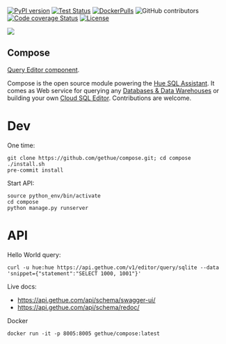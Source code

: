 [![PyPI version](https://badge.fury.io/py/gethue.svg)](https://badge.fury.io/py/gethue)
[![Test Status](https://github.com/gethue/compose/workflows/Python%20CI/badge.svg?branch=master)](https://github.com/gethue/compose/actions?query=Python%20CI)
[![DockerPulls](https://img.shields.io/docker/pulls/gethue/compose.svg)](https://registry.hub.docker.com/u/gethue/compose/)
![GitHub contributors](https://img.shields.io/github/contributors-anon/gethue/compose.svg)
[![Code coverage Status](https://codecov.io/gh/gethue/compose/branch/master/graph/badge.svg)](https://codecov.io/gh/gethue/compose)
[![License](https://img.shields.io/github/license/mashape/apistatus.svg)](https://pypi.org/project/gethue/)

<kbd><img src="https://raw.githubusercontent.com/gethue/compose/master/docs/images/compose_button.png"/></kbd>

Compose
-------

[Query Editor component](https://docs.gethue.com/developer/components/scratchpad/).

Compose is the open source module powering the [Hue SQL Assistant](http://gethue.com). It comes as Web service for querying any [Databases & Data Warehouses](https://docs.gethue.com/administrator/configuration/connectors/) or building your own [Cloud SQL Editor](https://docs.gethue.com/developer/components/). Contributions are welcome.

# Dev

One time:

    git clone https://github.com/gethue/compose.git; cd compose
    ./install.sh
    pre-commit install

Start API:

    source python_env/bin/activate
    cd compose
    python manage.py runserver

# API

Hello World query:

    curl -u hue:hue https://api.gethue.com/v1/editor/query/sqlite --data 'snippet={"statement":"SELECT 1000, 1001"}'

Live docs:

* https://api.gethue.com/api/schema/swagger-ui/
* https://api.gethue.com/api/schema/redoc/

Docker

    docker run -it -p 8005:8005 gethue/compose:latest
